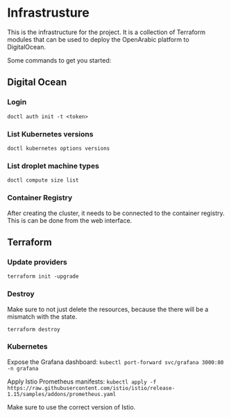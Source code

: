# Infrastrusture

This is the infrastructure for the project. It is a collection of Terraform modules that can be used to deploy the OpenArabic platform to DigitalOcean.

Some commands to get you started:

## Digital Ocean

### Login

`doctl auth init -t <token>`

### List Kubernetes versions

`doctl kubernetes options versions`

### List droplet machine types

`doctl compute size list`

### Container Registry

After creating the cluster, it needs to be connected to the container registry. This is can be done from the web interface.

## Terraform

### Update providers

`terraform init -upgrade`

### Destroy

Make sure to not just delete the resources, because the there will be a mismatch with the state.

`terraform destroy`

### Kubernetes

Expose the Grafana dashboard: `kubectl port-forward svc/grafana 3000:80 -n grafana`

Apply Istio Prometheus manifests: `kubectl apply -f https://raw.githubusercontent.com/istio/istio/release-1.15/samples/addons/prometheus.yaml`

Make sure to use the correct version of Istio.
